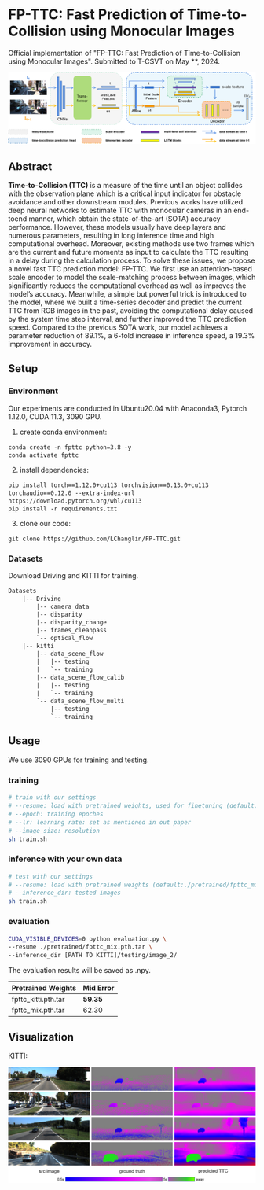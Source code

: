 # FP-TTC: Fast Prediction of Time-to-Collision using Monocular Images

Official implementation of "FP-TTC: Fast Prediction of Time-to-Collision using Monocular Images". Submitted to T-CSVT on May **, 2024.

![pipeline](./images/pipeline.png)



## Abstract

**Time-to-Collision (TTC)** is a measure of the time until an object collides with the observation plane which is a critical input indicator for obstacle avoidance and other downstream modules. Previous works have utilized deep neural networks to estimate TTC with monocular cameras in an end-toend manner, which obtain the state-of-the-art (SOTA) accuracy performance. However, these models usually have deep layers and numerous parameters, resulting in long inference time and high computational overhead. Moreover, existing methods use two frames which are the current and future moments as input to calculate the TTC resulting in a delay during the calculation process. To solve these issues, we propose a novel fast TTC prediction model: FP-TTC. We first use an attention-based scale encoder to model the scale-matching process between images, which significantly reduces the computational overhead as well as improves the model’s accuracy. Meanwhile, a simple but powerful trick is introduced to the model, where we built a time-series decoder and predict the current TTC from RGB images in the past, avoiding the computational delay caused by the system time step interval, and further improved the TTC prediction speed. Compared to the previous SOTA work, our model achieves a parameter reduction of 89.1%, a 6-fold increase in inference speed, a 19.3% improvement in accuracy.

## Setup

### Environment

Our experiments are conducted in Ubuntu20.04 with Anaconda3, Pytorch 1.12.0, CUDA 11.3, 3090 GPU.

1. create conda environment:

```shell
conda create -n fpttc python=3.8 -y
conda activate fpttc
```

2. install dependencies:

```
pip install torch==1.12.0+cu113 torchvision==0.13.0+cu113 torchaudio==0.12.0 --extra-index-url https://download.pytorch.org/whl/cu113
pip install -r requirements.txt 
```

3. clone our code:

```
git clone https://github.com/LChanglin/FP-TTC.git
```



### Datasets

Download Driving and KITTI for training. 

```
Datasets
	|-- Driving
        |-- camera_data
        |-- disparity
        |-- disparity_change
        |-- frames_cleanpass
        `-- optical_flow
	|-- kitti
        |-- data_scene_flow
        |   |-- testing
        |   `-- training
        |-- data_scene_flow_calib
        |   |-- testing
        |   `-- training
        `-- data_scene_flow_multi
            |-- testing
            `-- training
```



## Usage

We use 3090 GPUs for training and testing.

### training

```bash
# train with our settings
# --resume: load with pretrained weights, used for finetuning (default:./pretrained/fpttc_mix.pth.tar)
# --epoch: training epoches
# --lr: learning rate: set as mentioned in out paper
# --image_size: resolution
sh train.sh
```



### inference with your own data

```bash
# test with our settings
# --resume: load with pretrained weights (default:./pretrained/fpttc_mix.pth.tar)
# --inference_dir: tested images
sh train.sh
```



### evaluation

```bash
CUDA_VISIBLE_DEVICES=0 python evaluation.py \
--resume ./pretrained/fpttc_mix.pth.tar \
--inference_dir [PATH TO KITTI]/testing/image_2/
```

The evaluation results will be saved as .npy.

| Pretrained Weights  | Mid Error |
| ------------------- | --------- |
| fpttc_kitti.pth.tar | **59.35** |
| fpttc_mix.pth.tar   | 62.30     |



## Visualization

KITTI:

![viz](./images/viz.png)